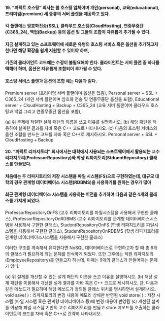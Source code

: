 #### 19. “퍼펙트 호스팅” 회사는 웹 호스팅 업체이며 개인(personal), 교육(educational), 프리미엄(premium) 세 종류의 서버 플랜을 제공하고 있다. 
#### 각 플랜에는 암호화전송(SSL), 클라우드 호스팅(CloudHosting), 연중무중단(C365_24), 백업(Backup) 등의 옵션 및 그들의 조합이 자유롭게 추가될 수 있다. 
#### 지금 설계하고 있는 소프트웨어에 새로운 유형의 호스팅 서비스 혹은 옵션을 추가하고자 한다면 해당 확장을 쉽게 지원할 수 있어야 하며, 
#### 기존의 클라이언트 코드에는 수정이 불필요해야 한다. 클라이언트는 서버 플랜 중 하나를 택해야 하며, 옵션은 자유롭게 조합되어 추가될 수 있다.
#### 호스팅 서비스 플랜과 옵션의 조합 예는 다음과 같다.

Premium server (프리미엄 서버 플랜이며 옵션은 없음),
Personal server + SSL + C365_24 (개인 서버 플랜이며 암호화 전송 및 연중무중단 옵션을 포함), 
Educational server + CloudHosting + Backup + C365_24 (교육 서버 플랜이며 클라우드 호스팅과 백업 그리고 연중무중단 옵션을 포함),

(a) 위 문제에 적절한 설계 패턴의 이름을 쓰고 이유를 설명하시오.
(b) 해당 패턴을 적용하여 설계한 결과를 자바 혹은 C++ 코드로 나타내시오. 
(c) 다음의 호스팅 서비스와 옵션 조합을 만드는 코드를 자바 혹은 C++로 제시하시오.
Personal server + SSL + CloudHosting + Backup


#### 20. “퍼펙트 리파지토리” 회사에서는 대학에서 사용되는 소프트웨어에서 활용되는 교수 리파지토리(ProfessorRepository)와 학생 리파지토리(StduentRepository) 클래스를 만들었다. 
#### 처음에는 두 리파지토리의 저장 시스템을 파일 시스템(FS)으로 구현하였는데, 대규모 대학의 경우 관계형 데이터베이스 시스템(RDBMS)을 사용하기를 원하는 경우가 많아 
#### 최근 관계형 데이터베이스 시스템을 사용하는 버전을 추가하여 다음과 같은 4개의 클래스를 가지게 되었다.

ProfessorRepositoryOnFS (교수 리파지토리를 파일시스템을 사용해서 구현한 클래스), 
ProfessorRepositoryOnRDBMS (교수 리파지토리를 관계형 데이터베이스시스템을 사용해서 구현한 클래스),
StudentRepositoryOnFS (학생 리파지토리를 파일시스템을 사용해서 구현한 클래스), 
StudentRepositoryOnRDBMS (학생 리파지토리를 관계형 데이터베이스시스템을 사용해서 구현한 클래스)

이러한 구조를 계속해서 유지한다면 NoSQL 데이터베이스로 구현하고자 할 때 총 6개의 클래스가 필요하게 되는 문제를 인식하게 되었다. 
또한 그후에는 직원 리파지토리(EmployeeRepository)를 만들고자 하는데, 이때는 9개의 클래스가 만들어지는 문제가 있다. 

(a) 위 설계를 개선할 수 있는 설계 패턴의 이름을 쓰고 이유를 설명하시오.
(b) 해당 설계 패턴을 이용해서 개선된 설계 결과를 자바 혹은 C++ 코드로 제시하시오. 단, 다음과 같은 메쏘드가 필요하며 해당 메쏘드가 정의될 클래스 위치를 명시하면서 설계하시오.
void save( ) : 리파지토리의 변경 내용이 메모리 상에만 반영됨
void store( ) : 저장 시스템 (파일 시스템 혹은 관계형 데이터베이스 등)에 변경 내용이 반영됨
(c) 개선된 설계를 이용해 파일 시스템 기반의 교수 리파지토리를 만들고 store 메쏘드를 호출하는 클라이언트의 코드를 자바 혹은 C++로 간략히 나타내시오. 



